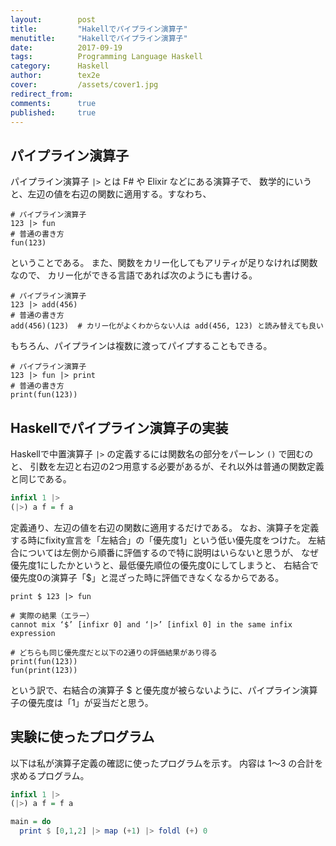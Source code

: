 ```yaml
---
layout:        post
title:         "Hakellでパイプライン演算子"
menutitle:     "Hakellでパイプライン演算子"
date:          2017-09-19
tags:          Programming Language Haskell
category:      Haskell
author:        tex2e
cover:         /assets/cover1.jpg
redirect_from:
comments:      true
published:     true
---
```


パイプライン演算子
----------------

パイプライン演算子 `|>` とは F# や Elixir などにある演算子で、
数学的にいうと、左辺の値を右辺の関数に適用する。すなわち、

```
# パイプライン演算子
123 |> fun
# 普通の書き方
fun(123)
```

ということである。
また、関数をカリー化してもアリティが足りなければ関数なので、
カリー化ができる言語であれば次のようにも書ける。

```
# パイプライン演算子
123 |> add(456)
# 普通の書き方
add(456)(123)  # カリー化がよくわからない人は add(456, 123) と読み替えても良い
```

もちろん、パイプラインは複数に渡ってパイプすることもできる。

```
# パイプライン演算子
123 |> fun |> print
# 普通の書き方
print(fun(123))
```


Haskellでパイプライン演算子の実装
-------------------------------

Haskellで中置演算子 ``|>`` の定義するには関数名の部分をパーレン ``()`` で囲むのと、
引数を左辺と右辺の2つ用意する必要があるが、それ以外は普通の関数定義と同じである。

```haskell
infixl 1 |>
(|>) a f = f a
```

定義通り、左辺の値を右辺の関数に適用するだけである。
なお、演算子を定義する時にfixity宣言を「左結合」の「優先度1」という低い優先度をつけた。
左結合については左側から順番に評価するので特に説明はいらないと思うが、
なぜ優先度1にしたかというと、最低優先順位の優先度0にしてしまうと、
右結合で優先度0の演算子「$」と混ざった時に評価できなくなるからである。

```
print $ 123 |> fun

# 実際の結果（エラー）
cannot mix ‘$’ [infixr 0] and ‘|>’ [infixl 0] in the same infix expression

# どちらも同じ優先度だと以下の2通りの評価結果があり得る
print(fun(123))
fun(print(123))
```

という訳で、右結合の演算子 $ と優先度が被らないように、パイプライン演算子の優先度は「1」が妥当だと思う。



実験に使ったプログラム
-----------------------

以下は私が演算子定義の確認に使ったプログラムを示す。
内容は 1〜3 の合計を求めるプログラム。

```haskell
infixl 1 |>
(|>) a f = f a

main = do
  print $ [0,1,2] |> map (+1) |> foldl (+) 0
```
